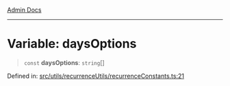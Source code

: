 [Admin Docs](/)

***

# Variable: daysOptions

> `const` **daysOptions**: `string`[]

Defined in: [src/utils/recurrenceUtils/recurrenceConstants.ts:21](https://github.com/PalisadoesFoundation/talawa-admin/blob/main/src/utils/recurrenceUtils/recurrenceConstants.ts#L21)
